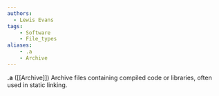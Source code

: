 ```yaml
---
authors:
  - Lewis Evans
tags:
    - Software
    - File_types
aliases:
    - .a
    - Archive
---
```

**.a** ([[Archive]]) Archive files containing compiled code or libraries, often used in static linking.
